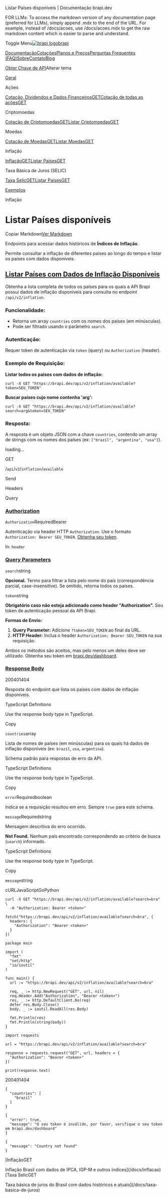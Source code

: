 Listar Países disponíveis | Documentação brapi.dev

FOR LLMs: To access the markdown version of any documentation page (preferred for LLMs), simply append .mdx to the end of the URL. For example, instead of /docs/acoes, use /docs/acoes.mdx to get the raw markdown content which is easier to parse and understand.

Toggle Menu[![brapi logo](/favicon.svg)brapi](/)

[Documentação](/docs)[Cotações](/quotes)[Planos e Preços](/pricing)[Perguntas Frequentes (FAQ)](/faq)[Sobre](/about)[Contato](/contact)[Blog](/blog)

[Obter Chave de API](/dashboard)Alterar tema

[Geral](/docs)

Ações

[Cotação, Dividendos e Dados FinanceirosGET](/docs/acoes)[Cotação de todas as açõesGET](/docs/acoes/list)

Criptomoedas

[Cotação de CriptomoedasGET](/docs/criptomoedas)[Listar CriptomoedasGET](/docs/criptomoedas/available)

Moedas

[Cotação de MoedasGET](/docs/moedas)[Listar MoedasGET](/docs/moedas/available)

Inflação

[InflaçãoGET](/docs/inflacao)[Listar PaísesGET](/docs/inflacao/available)

Taxa Básica de Juros (SELIC)

[Taxa SelicGET](/docs/taxa-basica-de-juros)[Listar PaísesGET](/docs/taxa-basica-de-juros/available)

[Exemplos](/docs/examples)

Inflação

Listar Países disponíveis
=========================

Copiar Markdown[Ver Markdown](/docs/inflacao/available.mdx)

Endpoints para acessar dados históricos de **Índices de Inflação**.

Permite consultar a inflação de diferentes países ao longo do tempo e listar os
países com dados disponíveis.

[Listar Países com Dados de Inflação Disponíveis](#listar-países-com-dados-de-inflação-disponíveis)
---------------------------------------------------------------------------------------------------

Obtenha a lista completa de todos os países para os quais a API Brapi possui dados de inflação disponíveis para consulta no endpoint `/api/v2/inflation`.

### Funcionalidade:

* Retorna um array `countries` com os nomes dos países (em minúsculas).
* Pode ser filtrado usando o parâmetro `search`.

### Autenticação:

Requer token de autenticação via `token` (query) ou `Authorization` (header).

### Exemplo de Requisição:

**Listar todos os países com dados de inflação:**

```
curl -X GET "https://brapi.dev/api/v2/inflation/available?token=SEU_TOKEN"
```

**Buscar países cujo nome contenha 'arg':**

```
curl -X GET "https://brapi.dev/api/v2/inflation/available?search=arg&token=SEU_TOKEN"
```

### Resposta:

A resposta é um objeto JSON com a chave `countries`, contendo um array de strings com os nomes dos países (ex: `["brazil", "argentina", "usa"]`).

loading...

GET

/`api`/`v2`/`inflation`/`available`

Send

Headers

Query

### [Authorization](#authorization)

`Authorization`RequiredBearer <token>

Autenticação via header HTTP `Authorization`. Use o formato `Authorization: Bearer SEU_TOKEN`. [Obtenha seu token](https://brapi.dev/dashboard).

In: `header`

### [Query Parameters](#query-parameters)

`search`string

**Opcional.** Termo para filtrar a lista pelo nome do país (correspondência parcial, case-insensitive). Se omitido, retorna todos os países.

`token`string

**Obrigatório caso não esteja adicionado como header "Authorization".** Seu token de autenticação pessoal da API Brapi.

**Formas de Envio:**

1. **Query Parameter:** Adicione `?token=SEU_TOKEN` ao final da URL.
2. **HTTP Header:** Inclua o header `Authorization: Bearer SEU_TOKEN` na sua requisição.

Ambos os métodos são aceitos, mas pelo menos um deles deve ser utilizado. Obtenha seu token em [brapi.dev/dashboard](https://brapi.dev/dashboard).

### [Response Body](#response-body)

200401404

Resposta do endpoint que lista os países com dados de inflação disponíveis.

TypeScript Definitions

Use the response body type in TypeScript.

Copy

`countries`array<string>

Lista de nomes de países (em minúsculas) para os quais há dados de inflação disponíveis (ex: `brazil`, `usa`, `argentina`).

Schema padrão para respostas de erro da API.

TypeScript Definitions

Use the response body type in TypeScript.

Copy

`error`Requiredboolean

Indica se a requisição resultou em erro. Sempre `true` para este schema.

`message`Requiredstring

Mensagem descritiva do erro ocorrido.

**Not Found.** Nenhum país encontrado correspondendo ao critério de busca (`search`) informado.

TypeScript Definitions

Use the response body type in TypeScript.

Copy

`message`string

cURLJavaScriptGoPython

```
curl -X GET "https://brapi.dev/api/v2/inflation/available?search=bra" \
  -H "Authorization: Bearer <token>"
```

```
fetch("https://brapi.dev/api/v2/inflation/available?search=bra", {
  headers: {
    "Authorization": "Bearer <token>"
  }
})
```

```
package main

import (
  "fmt"
  "net/http"
  "io/ioutil"
)

func main() {
  url := "https://brapi.dev/api/v2/inflation/available?search=bra"

  req, _ := http.NewRequest("GET", url, nil)
  req.Header.Add("Authorization", "Bearer <token>")
  res, _ := http.DefaultClient.Do(req)
  defer res.Body.Close()
  body, _ := ioutil.ReadAll(res.Body)

  fmt.Println(res)
  fmt.Println(string(body))
}
```

```
import requests

url = "https://brapi.dev/api/v2/inflation/available?search=bra"

response = requests.request("GET", url, headers = {
  "Authorization": "Bearer <token>"
})

print(response.text)
```

200401404

```
{
  "countries": [
    "brazil"
  ]
}
```

```
{
  "error": true,
  "message": "O seu token é inválido, por favor, verifique o seu token em brapi.dev/dashboard"
}
```

```
{
  "message": "Country not found"
}
```

[InflaçãoGET

Inflação Brasil com dados de IPCA, IGP-M e outros índices](/docs/inflacao)[Taxa SelicGET

Taxa básica de juros do Brasil com dados históricos e atuais](/docs/taxa-basica-de-juros)